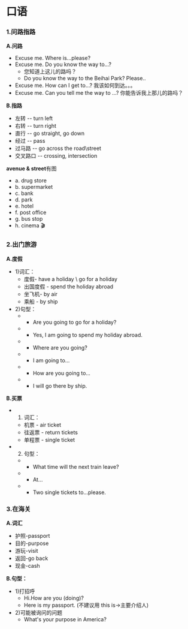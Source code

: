# 口语

### 1.问路指路

**A.问路**

* Excuse me. Where is...please? 
* Excuse me. Do you know the way to...?
  * 您知道上这儿的路吗？
  * Do you know the way to the Beihai Park? Please..
* Excuse me. How can I get to...? 我该如何到达。。。
* Excuse me. Can you tell me the way to ...? 你能告诉我上那儿的路吗？

**B.指路**
* 左转 -- turn left
* 右转 -- turn right
* 直行 -- go straight, go down
* 经过 -- pass
* 过马路 -- go across the road\street
* 交叉路口 -- crossing, intersection

**avenue & street**有图
* a. drug store
* b. supermarket
* c. bank
* d. park
* e. hotel
* f. post office
* g. bus stop
* h. cinema 🎬

### 2.出门旅游
**A.度假**
* 1)词汇：
  * 度假- have a holiday \ go for a holiday
  * 出国度假 - spend the holiday abroad
  * 坐飞机- by air
  * 乘船 - by ship
* 2)句型：
  * - Are you going to go for a holiday?
  * - Yes, I am going to spend my holiday abroad.
  * - Where are you going?
  * - I am going to...
  * - How are you going to...
  * - I will go there by ship.

**B.买票**
* 1) 词汇：
  * 机票 - air ticket
  * 往返票 - return tickets
  * 单程票 - single ticket
* 2) 句型：
  * - What time will the next train leave?
  * - At...
  * - Two single tickets to...please.

### 3.在海关

**A.词汇**
* 护照-passport
* 目的-purpose
* 游玩-visit
* 返回-go back
* 现金-cash

**B.句型：**
* 1)打招呼
  - Hi.How are you (doing)?
  - Here is my passport. (不建议用 this is->主要介绍人)
* 2)可能被询问的问题
  - What's your purpose in America?


